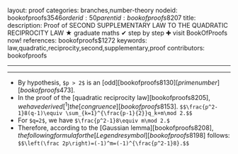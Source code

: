 layout: proof
categories: branches,number-theory
nodeid: bookofproofs$3546
orderid: 50
parentid: bookofproofs$8207
title: 
description:  Proof of SECOND SUPPLEMENTARY LAW TO THE QUADRATIC RECIPROCITY LAW &#9733; graduate maths &#10004; step by step &#10010; visit BookOfProofs now!
references: bookofproofs$1272
keywords: law,quadratic,reciprocity,second,supplementary,proof
contributors: bookofproofs

---


---

* By hypothesis, `$p > 2$` is an [odd][bookofproofs$8130] [prime number][bookofproofs$473].
* In the proof of the [quadratic reciprocity law][bookofproofs$8205], we have derived[^1] the [congruence][bookofproofs$8153].
`$$\frac{p^2-1}8(q-1)\equiv \sum_{k=1}^{\frac{p-1}{2}}q_k+m\mod 2.$$` 
* For `$q=2$`, we have `$\frac{p^2-1}8\equiv m\mod 2.$` 
* Therefore, according to the [Gaussian lemma][bookofproofs$8208], the following formula for the [Legendre symbol][bookofproofs$8198] follows:
 `$$\left(\frac 2p\right)=(-1)^m=(-1)^{\frac{p^2-1}8}.$$`

[^1]: See the equation `$(\ref{eq:E18755d})$` there.
